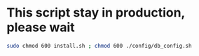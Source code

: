 # This script stay in production, please wait 

```bash
sudo chmod 600 install.sh ; chmod 600 ./config/db_config.sh
```